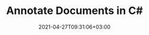 ---
############################# Static ############################
layout: "product"
date: 2021-04-27T09:31:06+03:00
draft: false

product: "Annotation"
product_tag: "annotation"
platform: ".Net"
platform_tag: "net"

############################# Head ############################
head_title: ".NET Document & Image Annotation Cloud SDK for PDF Word Excel HTML"
head_description: ".NET Cloud SDK & REST APIs for documents & images annotation. Add text and image annotation on PDF, images, HTML, Word, Excel, PPTX & emails."

############################# Header ############################
title: "Annotate Documents in C#"
description: ".NET Cloud SDK to communicate with REST APIs and build annotation tools for C# .NET applications."
button:
    enable: true

############################# SubMenu ############################
submenu:
    enable: true
    
    left:
        img_alt: "GroupDocs.Annotation for Cloud"
        image: "/sdk/272x272/groupdocs_annotation-for-net.webp"
        product: "GroupDocs.Annotation"
        platform: ".Net"

    middle:
        button:
            # button loop
            - link: "#overview"
              text: "Overview"

            # button loop
            - link: "#features"
              text: "Features"


            # button loop
            - link: "https://docs.groupdocs.cloud/annotation/release-notes/"
              text: "Release Notes"

            # button loop
            - link: "https://purchase.groupdocs.cloud/pricing"
              text: "Pricing"

    right:
        link_download: "https://github.com/groupdocs-annotation-cloud/groupdocs-annotation-cloud-dotnet"
        link_learn: "https://docs.groupdocs.cloud/annotation/"
        link_buy: "https://purchase.groupdocs.cloud/buy"

############################# Overview ############################
overview:
    enable: true
    content: |
      GroupDocs.Annotation Cloud REST API for .NET allows you to programmatically work with business document annotation operations and develop tools using C# and other .NET technologies. The tools that you develop using our annotation SDK for .NET APIs, enable your end-users to annotate files of supported file formats, such as PDF, Microsoft Word, Excel, PowerPoint, Images and various other formats. Apply redactions, watermark overlays, sticky notes, pointers and text markups etc. The open-source SDK works as a wrapper for cross-platform .NET REST APIs. Apply annotations as drawings or text markups.
    tabs:
      enable: true
      
      ## TAB ONE ##
      tab_one:
        description: |
          An overview of the features supported by our document annotation API for .NET.
      
        left:
          enable: true
          icon: "fas fa-crop"
          title: "Figure Annotations"
          content: |
            * Area annotation
            * Point annotation
            * Area redaction
            * Polyline
            * Pointer/arrow
            * Watermark
            * Distance
        right:
          enable: true
          icon: "fas fa-file-alt"
          title: "Text Annotations"
          content: |
            * Annotation
            * Replacement
            * Redaction
            * Strikethrough / Underline
            * Typewriter
      
      ## TAB TWO ##
      tab_two:
        description: |
          GroupDocs.Annotation Cloud supports a number of document formats including almost all common business document and image file formats.

        left:
          enable: true
          table:
            # table loop
            - title: "Microsoft Office Formats"
              content: |
                * **Word**: DOC, DOCX, DOCM, DOT, DOTX, RTF
                * **Excel**:  XLS, XLSX, XLSM, XLSB, CSV
                * **PowerPoint**: PPT, PPTX, PPS, PPSX
                * **Visio**: VSD, VSDX, VSS, VST

        right:
          enable: true
          table:
            # table loop
            - title: "Other Formats"
              content: |
                * **OpenDocument**: ODT, OTT, ODS, ODP
                * **Image Files**: BMP, PNG, JPG, JPEG, TIFF, TIF, GIF
                * **Fixed Layout**: PDF
                * **Web**: HTM, HTML
                * **Email**: EML
                * **CAD**: DWG, DXF


      ## TAB THREE ##
      tab_three:
        description: |
          If you do not want to use any of our SDKs or the required SDK is not available at the moment, you can still easily get started with GroupDocs.Annotation Cloud REST API while using your favorite language & platform.
      
        left:
          enable: true
          table:
            # table loop
            - icon: "fab fa-windows"
              title: "Operating Systems"
              content: |
                * Microsoft Windows Desktop
                * Microsoft Windows Server
                * Linux
                * MacOS

            # table loop
            - icon: "fas fa-code"
              title: "Supported Frameworks"
              content: |
                * Java 7 (1.7) and above

        right:
          enable: true
          table:
            # table loop
            - icon: "fas fa-cogs"
              title: "Development Environments"
              content: |
                * NetBeans
                * IntelliJ IDEA
                * Eclipse
            # table loop
            - icon: "fas fa-tools"
              title: "Build Automation Tool"
              content: |
                * Maven

############################# Features ############################
features:
    enable: true
    title: "Advanced Document Annotation REST API Features"

    feature:
      # feature loop
      - icon: "fas fa-thumbtack"
        content: "Add/remove graphic annotations & text markups"

      # feature loop
      - icon: "fas fa-info"
        content: "Retrieve document information such as metadata"

      # feature loop
      - icon: "fas fa-asterisk"
        content: "Fetch annotation data for supported file formats"
      
      # feature loop
      - icon: "fas fa-download"
        content: "Import/export annotation list of the document"

      # feature loop
      - icon: "fas fa-file-pdf"
        content: "Render annotated document to PDF"

      # feature loop
      - icon: "fas fa-upload"
        content: "Save resultant annotated document to storage & fetch its link"

      # feature loop
      - icon: "fas fa-tachometer-alt"
        content: "Support for multiple file formats & Cross-platform compatibility"

      # feature loop
      - icon: "fas fa-eye-slash"
        content: "Apply text redaction to the slide's content"

      # feature loop
      - icon: "fas fa-file-word"
        content: "Apply annotations to Header/Footer area in Microsoft Word documents"
    
    more_feature:
      # more_feature_loop
      - title: "Work with Document Annotations"
        content: "GroupDocs.Annotation Cloud SDK for .NET allows you to utilize all the features of the GroupDocs.Annotation REST API which provides a number of ways to deal with the annotations. It not only allows retrieving annotations from documents but also adds (exports) annotation to a document and retrieves the resultant document as a stream. The below-mentioned example shows how easy is to import annotation using the SDK for .NET:"

      # more_feature_loop
      - title: "Import document annotations - C#"
        content: |
          
          ```java
            // Get your AppSID and AppKey at https://dashboard.groupdocs.cloud (free registration is required).
            var configuration = new Configuration(AppSID, AppKey);
            var apiInstance = new AnnotateApi(configuration);

            // Set request.
            var request = new GetImportRequest()
            {
                filePath = "docs/document.docx"
            };

            var response = apiInstance.GetImport(request);
          ```
      # more_feature_loop
      - title: "Robust Set of Annotation Tools"
        content: "In GroupDocs.Annotation Cloud SDK for .NET, support for two primary annotation types is available. Each annotation type then further has numerous sub-types. The two primary types are; drawing based annotations and text-based annotations or markups.

        Text-based annotations are used to add comments to text selections, hide confidential text by redaction, apply underlines or strikethroughs to mark text, and stick notes to rich text.

        Whereas, graphical annotations are used to highlight area with rectanlgular shape and add notes to it, hide classified image or text, pick particular point within document and apply notes to it, drop arrow to an object to point towards it, draw lines and shapes, apply text-based watermarks, and distance based annotations."

      # more_feature_loop
      - title: "Easy Integration"
        content: "Integration of GroupDocs.Annotation Cloud SDK in to your C# or other .NET based applications is pretty easy and straight-forward. Simply create an account at GroupDocs.Cloud and get the App SID & App Key and you are good to go."

      # more_feature_loop
      - title: "Easy Customization"
        content: "Our Annotation SDK for .NET is open-source, and has an MIT license. GroupDocs.Annotation Cloud SDK is reliable, scalable and fully tested toolkit. So you can use it and even customize it as per your requirements free of charge."
      # more_feature_loop
      - title: "Interactive API Explorer"
        content: "Check our annotation API right now in your browser using Swagger based API explorer that lists all the features of GroupDocs.Annotation Cloud API for .NET. Provide your desired parameters to any feature and Try it out. You can visit our API Explorer now."
      

############################# Support ############################
support:
    enable: true

############################# Solutions ############################
solutions:
    enable: true
    title: "GroupDocs.Annotation Cloud also offers individual document rendering SDKs for other popular languages as listed below:"

    solution:
        # solution loop
        - img_alt: "GroupDocs.Annotation Cloud SDK for cURL"
          image: "/sdk/272x272/groupdocs_annotation-for-curl.webp"
          product: "GroupDocs.Annotation"
          platform: "cURL"
          link: "/annotation/curl/"

        # solution loop
        - img_alt: "GroupDocs.Annotation Cloud SDK for .NET"
          image: "/sdk/272x272/groupdocs_annotation-for-net.webp"
          product: "GroupDocs.Annotation"
          platform: ".NET"
          link: "/annotation/net/"

        # solution loop
        - img_alt: "GroupDocs.Annotation Cloud SDK for Java"
          image: "/sdk/272x272/groupdocs_annotation-for-java.webp"
          product: "GroupDocs.Annotation"
          platform: "Java"
          link: "/annotation/java/"

        # solution loop
        - img_alt: "GroupDocs.Annotation Cloud SDK for PHP"
          image: "/sdk/272x272/groupdocs_annotation-for-php.webp"
          product: "GroupDocs.Annotation"
          platform: "PHP"
          link: "/annotation/php/"

        # solution loop
        - img_alt: "GroupDocs.Annotation Cloud SDK for Python"
          image: "/sdk/272x272/groupdocs_annotation-for-python.webp"
          product: "GroupDocs.Annotation"
          platform: "Python"
          link: "/annotation/python/"

        # solution loop
        - img_alt: "GroupDocs.Annotation Cloud SDK for Ruby"
          image: "/sdk/272x272/groupdocs_annotation-for-ruby.webp"
          product: "GroupDocs.Annotation"
          platform: "Ruby"
          link: "/annotation/ruby/"

        # solution loop
        - img_alt: "GroupDocs.Annotation Cloud SDK for Node.js"
          image: "/sdk/272x272/groupdocs_annotation-for-node.webp"
          product: "GroupDocs.Annotation"
          platform: "Node.js"
          link: "/annotation/nodejs/"

############################# Back to top ###############################
back_to_top:
  enable: true
---
